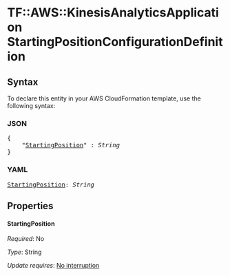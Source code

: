 # TF::AWS::KinesisAnalyticsApplication StartingPositionConfigurationDefinition

## Syntax

To declare this entity in your AWS CloudFormation template, use the following syntax:

### JSON

<pre>
{
    "<a href="#startingposition" title="StartingPosition">StartingPosition</a>" : <i>String</i>
}
</pre>

### YAML

<pre>
<a href="#startingposition" title="StartingPosition">StartingPosition</a>: <i>String</i>
</pre>

## Properties

#### StartingPosition

_Required_: No

_Type_: String

_Update requires_: [No interruption](https://docs.aws.amazon.com/AWSCloudFormation/latest/UserGuide/using-cfn-updating-stacks-update-behaviors.html#update-no-interrupt)

